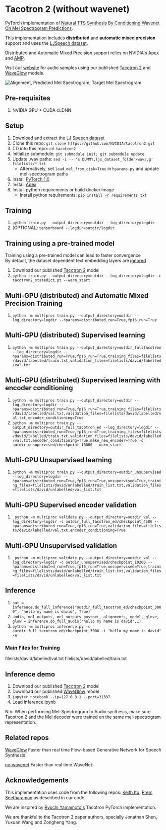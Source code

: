 # Tacotron 2 (without wavenet)

PyTorch implementation of [Natural TTS Synthesis By Conditioning
Wavenet On Mel Spectrogram Predictions](https://arxiv.org/pdf/1712.05884.pdf). 

This implementation includes **distributed** and **automatic mixed precision** support
and uses the [LJSpeech dataset](https://keithito.com/LJ-Speech-Dataset/).

Distributed and Automatic Mixed Precision support relies on NVIDIA's [Apex] and [AMP].

Visit our [website] for audio samples using our published [Tacotron 2] and
[WaveGlow] models.

![Alignment, Predicted Mel Spectrogram, Target Mel Spectrogram](tensorboard.png)


## Pre-requisites
1. NVIDIA GPU + CUDA cuDNN

## Setup
1. Download and extract the [LJ Speech dataset](https://keithito.com/LJ-Speech-Dataset/)
2. Clone this repo: `git clone https://github.com/NVIDIA/tacotron2.git`
3. CD into this repo: `cd tacotron2`
4. Initialize submodule: `git submodule init; git submodule update`
5. Update .wav paths: `sed -i -- 's,DUMMY,ljs_dataset_folder/wavs,g' filelists/*.txt`
    - Alternatively, set `load_mel_from_disk=True` in `hparams.py` and update mel-spectrogram paths 
6. Install [PyTorch 1.0]
7. Install [Apex]
8. Install python requirements or build docker image 
    - Install python requirements: `pip install -r requirements.txt`

## Training
1. `python train.py --output_directory=outdir --log_directory=logdir`
2. (OPTIONAL) `tensorboard --logdir=outdir/logdir`

## Training using a pre-trained model
Training using a pre-trained model can lead to faster convergence  
By default, the dataset dependent text embedding layers are [ignored]

1. Download our published [Tacotron 2] model
2. `python train.py --output_directory=outdir --log_directory=logdir -c tacotron2_statedict.pt --warm_start`

## Multi-GPU (distributed) and Automatic Mixed Precision Training
1. `python -m multiproc train.py --output_directory=outdir --log_directory=logdir --hparams=distributed_run=True,fp16_run=True`

## Multi-GPU (distributed) Supervised learning
1. `python -m multiproc train.py --output_directory=outdir_fulltacotron --log_directory=logdir --hparams=distributed_run=True,fp16_run=True,training_files=filelists/david/labelled/train.txt,validation_files=filelists/david/labelled/val.txt`

## Multi-GPU (distributed) Supervised learning with encoder conditioning
1.  `python -m multiproc train.py --output_directory=outdir --log_directory=logdir --hparams=distributed_run=True,fp16_run=True,training_files=filelists/david/labelled/val.txt,validation_files=filelists/david/labelled/val.txt,encoder_conditioning=True`
2. `python -m multiproc train.py --output_directory=outdir_full_tacotron_ed --log_directory=logdir --hparams=distributed_run=True,fp16_run=True,training_files=filelists/david/labelled/train.txt,validation_files=filelists/david/labelled/val.txt,encoder_conditioning=True,make_new_encoder=True -c outdir_unsupervised/checkpoint_10000 --warm_start`

## Multi-GPU Unsupervised learning
1. `python -m multiproc train.py --output_directory=outdir_unsupervised --log_directory=logdir --hparams=distributed_run=True,fp16_run=True,unsupervised=True,training_files=filelists/david/unlabelled/train_list.txt,validation_files=filelists/david/unlabelled/val_list.txt `

## Multi-GPU Supervised encoder validation
1. ` python -m multiproc validate.py --output_directory=outdir_val --log_directory=logdir -c outdir_full_tacotron_ed/checkpoint_4500 --hparams=distributed_run=True,fp16_run=True,validation_files=filelists/david/labelled/val.txt,encoder_conditioning=True`

## Multi-GPU Unsupervised validation
1. ` python -m multiproc validate.py --output_directory=outdir_val --log_directory=logdir -c outdir_unsupervised/checkpoint_10200 --hparams=distributed_run=True,fp16_run=True,unsupervised=True,training_files=filelists/david/unlabelled/train_list.txt,validation_files=filelists/david/unlabelled/val_list.txt`

## Inference
1. `out = inference.do_full_inference("outdir_full_tacotron_ed/checkpoint_3000", "hello my name is david", True)`
2. `audio, mel_outputs, mel_outputs_postnet, alignments, model, glove, glow = inference.do_full_audio("hello my name is david",1)`
2. `python -m multiproc inference.py -c outdir_full_tacotron_ed/checkpoint_3000 -t "hello my name is david" -e`

### Main Files for Training
filelists/david/labelled/val.txt
filelists/david/labelled/train.txt

## Inference demo
1. Download our published [Tacotron 2] model
2. Download our published [WaveGlow] model
3. `jupyter notebook --ip=127.0.0.1 --port=31337`
4. Load inference.ipynb 

N.b.  When performing Mel-Spectrogram to Audio synthesis, make sure Tacotron 2
and the Mel decoder were trained on the same mel-spectrogram representation. 


## Related repos
[WaveGlow](https://github.com/NVIDIA/WaveGlow) Faster than real time Flow-based
Generative Network for Speech Synthesis

[nv-wavenet](https://github.com/NVIDIA/nv-wavenet/) Faster than real time
WaveNet.

## Acknowledgements
This implementation uses code from the following repos: [Keith
Ito](https://github.com/keithito/tacotron/), [Prem
Seetharaman](https://github.com/pseeth/pytorch-stft) as described in our code.

We are inspired by [Ryuchi Yamamoto's](https://github.com/r9y9/tacotron_pytorch)
Tacotron PyTorch implementation.

We are thankful to the Tacotron 2 paper authors, specially Jonathan Shen, Yuxuan
Wang and Zongheng Yang.


[WaveGlow]: https://drive.google.com/file/d/1WsibBTsuRg_SF2Z6L6NFRTT-NjEy1oTx/view?usp=sharing
[Tacotron 2]: https://drive.google.com/file/d/1c5ZTuT7J08wLUoVZ2KkUs_VdZuJ86ZqA/view?usp=sharing
[pytorch 1.0]: https://github.com/pytorch/pytorch#installation
[website]: https://nv-adlr.github.io/WaveGlow
[ignored]: https://github.com/NVIDIA/tacotron2/blob/master/hparams.py#L22
[Apex]: https://github.com/nvidia/apex
[AMP]: https://github.com/NVIDIA/apex/tree/master/apex/amp
